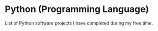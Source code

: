 # Python (Programming Language)
List of Python software projects I have completed during my free time.
